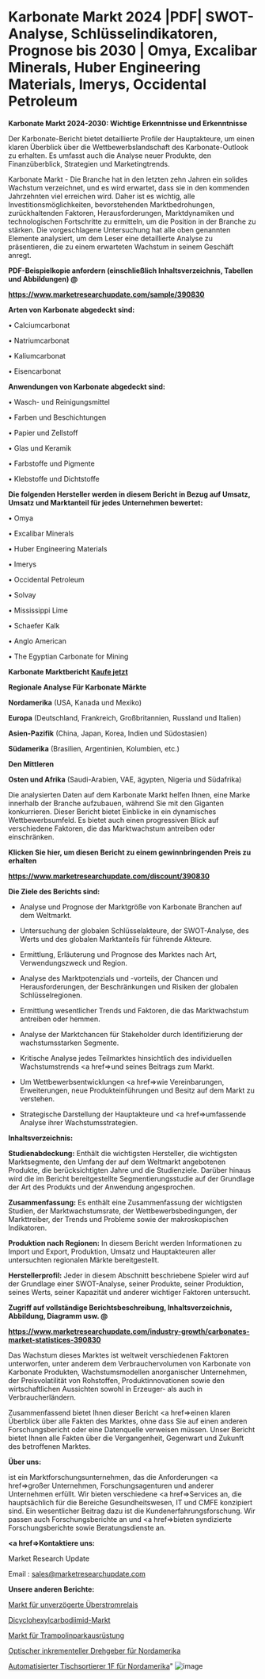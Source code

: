 # Karbonate Markt 2024 |PDF| SWOT-Analyse, Schlüsselindikatoren, Prognose bis 2030 | Omya, Excalibar Minerals, Huber Engineering Materials, Imerys, Occidental Petroleum

<strong>Karbonate Markt 2024-2030: Wichtige Erkenntnisse und Erkenntnisse</strong>

Der Karbonate-Bericht bietet detaillierte Profile der Hauptakteure, um einen klaren Überblick über die Wettbewerbslandschaft des Karbonate-Outlook zu erhalten. Es umfasst auch die Analyse neuer Produkte, den Finanzüberblick, Strategien und Marketingtrends.

Karbonate Markt - Die Branche hat in den letzten zehn Jahren ein solides Wachstum verzeichnet, und es wird erwartet, dass sie in den kommenden Jahrzehnten viel erreichen wird. Daher ist es wichtig, alle Investitionsmöglichkeiten, bevorstehenden Marktbedrohungen, zurückhaltenden Faktoren, Herausforderungen, Marktdynamiken und technologischen Fortschritte zu ermitteln, um die Position in der Branche zu stärken. Die vorgeschlagene Untersuchung hat alle oben genannten Elemente analysiert, um dem Leser eine detaillierte Analyse zu präsentieren, die zu einem erwarteten Wachstum in seinem Geschäft anregt.



<strong><b>PDF-Beispielkopie anfordern (einschließlich Inhaltsverzeichnis, Tabellen und Abbildungen) @ </b></strong>

<strong><a href=https://www.marketresearchupdate.com/sample/390830>

<strong>https://www.marketresearchupdate.com/sample/390830</u></a></strong></strong>



<strong>Arten von Karbonate abgedeckt sind:</strong>

• Calciumcarbonat

• Natriumcarbonat

• Kaliumcarbonat

• Eisencarbonat



<strong>Anwendungen von Karbonate abgedeckt sind:</strong>

• Wasch- und Reinigungsmittel

• Farben und Beschichtungen

• Papier und Zellstoff

• Glas und Keramik

• Farbstoffe und Pigmente

• Klebstoffe und Dichtstoffe



<strong>Die folgenden Hersteller werden in diesem Bericht in Bezug auf Umsatz, Umsatz und Marktanteil für jedes Unternehmen bewertet:</strong>

• Omya

• Excalibar Minerals

• Huber Engineering Materials

• Imerys

• Occidental Petroleum

• Solvay

• Mississippi Lime

• Schaefer Kalk

• Anglo American

• The Egyptian Carbonate for Mining



<strong>Karbonate Marktbericht <a href=https://www.marketresearchupdate.com/buynow/390830>Kaufe jetzt</a></strong>



<strong>Regionale Analyse Für Karbonate Märkte</strong>



<strong>Nordamerika</strong> (USA, Kanada und Mexiko)



<strong>Europa</strong> (Deutschland, Frankreich, Großbritannien, Russland und Italien)



<strong>Asien-Pazifik</strong> (China, Japan, Korea, Indien und Südostasien)



<strong>Südamerika</strong> (Brasilien, Argentinien, Kolumbien, etc.)



<strong>Den Mittleren</strong> 

<strong>Osten und Afrika</strong> (Saudi-Arabien, VAE, ägypten, Nigeria und Südafrika)

Die analysierten Daten auf dem Karbonate Markt helfen Ihnen, eine Marke innerhalb der Branche aufzubauen, während Sie mit den Giganten konkurrieren. Dieser Bericht bietet Einblicke in ein dynamisches Wettbewerbsumfeld. Es bietet auch einen progressiven Blick auf verschiedene Faktoren, die das Marktwachstum antreiben oder einschränken.



<strong>Klicken Sie hier, um diesen Bericht zu einem gewinnbringenden Preis zu erhalten
</strong>

<strong><a href=https://www.marketresearchupdate.com/discount/390830>https://www.marketresearchupdate.com/discount/390830</b></u></strong></a>



<strong>Die Ziele des Berichts sind:</strong>

- Analyse und Prognose der Marktgröße von Karbonate Branchen auf dem Weltmarkt.

- Untersuchung der globalen Schlüsselakteure, der SWOT-Analyse, des Werts und des globalen Marktanteils für führende Akteure.

- Ermittlung, Erläuterung und Prognose des Marktes nach Art, Verwendungszweck und Region.

- Analyse des Marktpotenzials und -vorteils, der Chancen und Herausforderungen, der Beschränkungen und Risiken der globalen Schlüsselregionen.

- Ermittlung wesentlicher Trends und Faktoren, die das Marktwachstum antreiben oder hemmen.

- Analyse der Marktchancen für Stakeholder durch Identifizierung der wachstumsstarken Segmente.

- Kritische Analyse jedes Teilmarktes hinsichtlich des individuellen Wachstumstrends <a href=>und</a> seines Beitrags zum Markt.

- Um Wettbewerbsentwicklungen <a href=>wie</a> Vereinbarungen, Erweiterungen, neue Produkteinführungen und Besitz auf dem Markt zu verstehen.

- Strategische Darstellung der Hauptakteure und <a href=>umfas</a>sende Analyse ihrer Wachstumsstrategien.



<strong>Inhaltsverzeichnis:</strong>



<strong>Studienabdeckung:</strong> Enthält die wichtigsten Hersteller, die wichtigsten Marktsegmente, den Umfang der auf dem Weltmarkt angebotenen Produkte, die berücksichtigten Jahre und die Studienziele. Darüber hinaus wird die im Bericht bereitgestellte Segmentierungsstudie auf der Grundlage der Art des Produkts und der Anwendung angesprochen.



<strong>Zusammenfassung:</strong> Es enthält eine Zusammenfassung der wichtigsten Studien, der Marktwachstumsrate, der Wettbewerbsbedingungen, der Markttreiber, der Trends und Probleme sowie der makroskopischen Indikatoren.



<strong>Produktion nach Regionen:</strong> In diesem Bericht werden Informationen zu Import und Export, Produktion, Umsatz und Hauptakteuren aller untersuchten regionalen Märkte bereitgestellt.



<strong>Herstellerprofil:</strong> Jeder in diesem Abschnitt beschriebene Spieler wird auf der Grundlage einer SWOT-Analyse, seiner Produkte, seiner Produktion, seines Werts, seiner Kapazität und anderer wichtiger Faktoren untersucht.



<strong><b>Zugriff auf vollständige Berichtsbeschreibung, Inhaltsverzeichnis, Abbildung, Diagramm usw. @ </b></strong>

<strong><a href=https://www.marketresearchupdate.com/industry-growth/carbonates-market-statistices-390830>https://www.marketresearchupdate.com/industry-growth/carbonates-market-statistices-390830</a></strong>

Das Wachstum dieses Marktes ist weltweit verschiedenen Faktoren unterworfen, unter anderem dem Verbrauchervolumen von Karbonate von Karbonate Produkten, Wachstumsmodellen anorganischer Unternehmen, der Preisvolatilität von Rohstoffen, Produktinnovationen sowie den wirtschaftlichen Aussichten sowohl in Erzeuger- als auch in Verbraucherländern.

Zusammenfassend bietet Ihnen dieser Bericht <a href=>einen</a> klaren Überblick über alle Fakten des Marktes, ohne dass Sie auf einen anderen Forschungsbericht oder eine Datenquelle verweisen müssen. Unser Bericht bietet Ihnen alle Fakten über die Vergangenheit, Gegenwart und Zukunft des betroffenen Marktes.



<strong>Über uns:</strong>

 ist ein Marktforschungsunternehmen, das die Anforderungen <a href=>großer</a> Unternehmen, Forschungsagenturen und anderer Unternehmen erfüllt. Wir bieten verschiedene <a href=>Services</a> an, die hauptsächlich für die Bereiche Gesundheitswesen, IT und CMFE konzipiert sind. Ein wesentlicher Beitrag dazu ist die Kundenerfahrungsforschung. Wir passen auch Forschungsberichte an und <a href=>bieten</a> syndizierte Forschungsberichte sowie Beratungsdienste an.



<strong><a href=>Kontaktiere uns:</a></strong>

Market Research Update

Email : sales@marketresearchupdate.com



<strong>Unsere anderen Berichte:</strong>

<a href=https://www.linkedin.com/pulse/instantaneous-overcurrent-relay-market-analysis>Markt für unverzögerte Überstromrelais</a>

<a href=https://www.linkedin.com/pulse/dicyclohexyl-carbodiimide-market-current-business>Dicyclohexylcarbodiimid-Markt</a>

<a href=https://www.linkedin.com/pulse/trampoline-park-equipment-market-2023-remarking>Markt für Trampolinparkausrüstung</a>

<a href=https://www.linkedin.com/pulse/north-america-optical-incremental-rotary-encoder>Optischer inkrementeller Drehgeber für Nordamerika</a>

<a href=https://www.linkedin.com/pulse/north-america-benchtop-automated-cell-sorter-1f>Automatisierter Tischsortierer 1F für Nordamerika</a>"
![image](https://github.com/Gayatrikarjule/Market-Analysis-361/assets/97346546/19f52fe7-2a6d-4762-8361-6b8c527d77a6)
